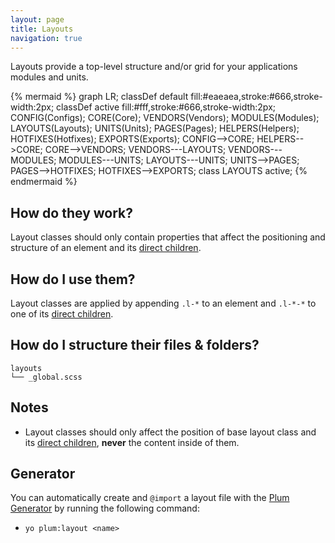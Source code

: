 ```yaml
---
layout: page
title: Layouts
navigation: true
---
```


Layouts provide a top-level structure and/or grid for your applications modules and units.

{% mermaid %}
graph LR;
    classDef default fill:#eaeaea,stroke:#666,stroke-width:2px;
    classDef active fill:#fff,stroke:#666,stroke-width:2px;
    CONFIG(Configs);
    CORE(Core);
    VENDORS(Vendors);
    MODULES(Modules);
    LAYOUTS(Layouts);
    UNITS(Units);
    PAGES(Pages);
    HELPERS(Helpers);
    HOTFIXES(Hotfixes);
    EXPORTS(Exports);
    CONFIG-->CORE;
    HELPERS-->CORE;
    CORE-->VENDORS;
    VENDORS---LAYOUTS;
    VENDORS---MODULES;
    MODULES---UNITS;
    LAYOUTS---UNITS;
    UNITS-->PAGES;
    PAGES-->HOTFIXES;
    HOTFIXES-->EXPORTS;
    class LAYOUTS active;
{% endmermaid %}

## How do they work?

Layout classes should only contain properties that affect the positioning and structure of an element and its [direct children](https://developer.mozilla.org/en-US/docs/Web/CSS/Child_selectors).

## How do I use them?

Layout classes are applied by appending `.l-*` to an element and `.l-*-*` to one of its [direct children](https://developer.mozilla.org/en-US/docs/Web/CSS/Child_selectors).

## How do I structure their files & folders?

```text
layouts
└── _global.scss
```

## Notes

- Layout classes should only affect the position of base layout class and its [direct children](https://developer.mozilla.org/en-US/docs/Web/CSS/Child_selectors), **never** the content inside of them.

## Generator

You can automatically create and `@import` a layout file with the [Plum Generator](https://github.com/plum-css/generator-plum) by running the following command:

- `yo plum:layout <name>`
